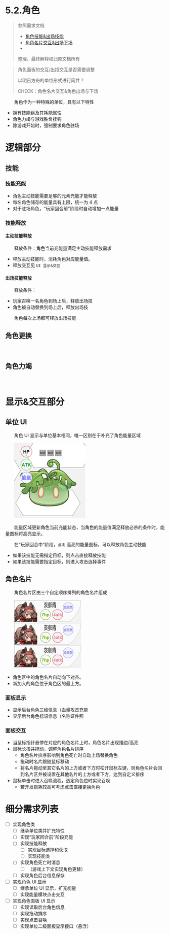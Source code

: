 # 5.2.角色

> 参照需求文档
>
> - [角色技能&出场技能](https://www.teambition.com/project/61a89798beaeab07a42c799c/works/61c5cc58f516a2003f0cd9c4/work/61d54e0edd5a93003fc68f40)
> - [角色名片交互&出场下场](https://www.teambition.com/project/61a89798beaeab07a42c799c/works/61c5cc58f516a2003f0cd9c4/work/61c9857eb079f7003fca4c72)
> - 
>
> 整理，最终解释权归原文档所有

> 角色面板的交互/出招交互是否需要调整
>
> 以明日方舟的单位形式进行简并？
>
> CHECK：角色名片交互&角色出场与下场
>

　　角色作为一种特殊的单位，具有以下特性

* 拥有技能组及其耗能属性
* 角色力竭与游戏胜负挂钩
* 除游戏开始时，强制要求角色驻场

# 逻辑部分

## 技能

### 技能充能

* 角色主动技能需要足够的元素充能才能释放
* 每名角色储存的能量具有上限，统一为 4 点
* 对于驻场角色，“玩家回合前”阶段时自动增加一点能量

### 技能释放

#### 主动技能释放

　　释放条件：角色当前充能量满足主动技能释放需求

* 释放主动技能时，消耗角色对应能量值。
* 释放交互见 `UI 显示&交互`

#### 出场技能释放

　　释放条件：

* 玩家召唤一名角色到场上后，释放出场技
* 角色被自动替换到场上后，释放出场技

　　角色每次上场都可释放出场技能

## 角色更换

　　

## 角色力竭

　　

# 显示&交互部分

## 单位 UI

　　角色 UI 显示与单位基本相同，唯一区别在于补充了角色能量区域

　　![image.png](assets/image-20220112164710-h6qio7t.png)

　　能量区域更新角色当前充能状态，当角色的能量值满足释放必杀的条件时，能量图标将高亮显示。

　　在“玩家回合中”阶段，`点击` 高亮的能量图标，可以释放角色主动技能

* 如果该技能无需指定目标，则点击直接释放技能
* 如果该技能需要指定目标，则进入攻击选择事件

## 角色名片

　　角色名片区由三个自定顺序排列的角色名片组成

　　![image.png](assets/image-20220113112222-2n6kcu7.png)

* 角色区中的角色名片自动向下对齐。
* 新加入的角色位于角色区的最上方。

### 面板显示

* 显示后台角色三维信息（血量攻击充能
* 显示后台角色标识信息（名称证件照

### 面板交互

* 当鼠标指针悬停在对应的角色名片上时，角色名片出现描边/高亮
* 鼠标长按并拖动，调整角色名片排序
  * 角色名片排序影响到角色死亡时自动上场替换角色
  * 拖动时名片跟随鼠标移动
  * 将名片拖动至其它名片的上方或者下方时松开鼠标左键，则角色名片会回到名片区并被设置在其他名片的上方或者下方，达到自定义排序
* 鼠标单击时进入召唤流程，选定角色位时实现召唤
  * 若开发损耗较高可考虑点击直接更换角色

# 细分需求列表

* [ ] 实现角色类
  * [ ] 继承单位类并扩充特性
  * [ ] 实现“玩家回合前”阶段充能
  * [ ] 实现技能释放
    * [ ] 实现目标选择和获取
    * [ ] 实现技能类
  * [ ] 实现角色死亡时消息
    * [ ] （游戏上下文实现角色更替）
  * [ ] 实现角色后台信息保存
* [ ] 实现角色 UI 显示
  * [ ] 继承单位 UI 显示，扩充能量
  * [ ] 实现能量模块点击交互
* [ ] 实现角色面板 UI 显示
  * [ ] 实现读取后台角色信息
  * [ ] 实现拖动排序
  * [ ] 实现点击召唤
  * [ ] 实现单位二级面板显示接口（悬浮）
